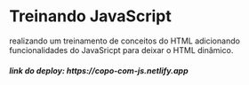<h1>Treinando JavaScript</h1>

<p>realizando um treinamento de conceitos do HTML adicionando funcionalidades do JavaSricpt para deixar o HTML dinâmico.</p>

<h5>link do deploy: https://copo-com-js.netlify.app</h5>
